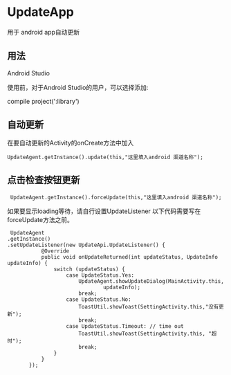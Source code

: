 # UpdateApp
用于 android app自动更新

用法
------

Android Studio

使用前，对于Android Studio的用户，可以选择添加:

compile project(':library')



自动更新
------
   在要自动更新的Activity的onCreate方法中加入
   
   ```
   UpdateAgent.getInstance().update(this,"这里填入android 渠道名称");
   ```

点击检查按钮更新
------
```
 UpdateAgent.getInstance().forceUpdate(this,"这里填入android 渠道名称");
 ```
 
 如果要显示loading等待，请自行设置UpdateListener
 以下代码需要写在forceUpdate方法之前。
 ```
  UpdateAgent
 .getInstance()
 .setUpdateListener(new UpdateApi.UpdateListener() {
            @Override
            public void onUpdateReturned(int updateStatus, UpdateInfo updateInfo) {
                switch (updateStatus) {
                    case UpdateStatus.Yes: 
                        UpdateAgent.showUpdateDialog(MainActivity.this,
                                updateInfo);
                        break;
                    case UpdateStatus.No: 
                        ToastUtil.showToast(SettingActivity.this,"没有更新");
                        break;
                    case UpdateStatus.Timeout: // time out
                        ToastUtil.showToast(SettingActivity.this, "超时");
                        break;
                }
            }
        });
```
